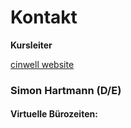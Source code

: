 # Kontakt

**Kursleiter**  

[cinwell website](https://hartmann.uber.space/ ':include :type=iframe width=100% height=400px')

### Simon Hartmann (D/E)
#### Virtuelle Bürozeiten:
